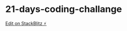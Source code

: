 # 21-days-coding-challange

[Edit on StackBlitz ⚡️](https://stackblitz.com/edit/21-days-coding-challange)